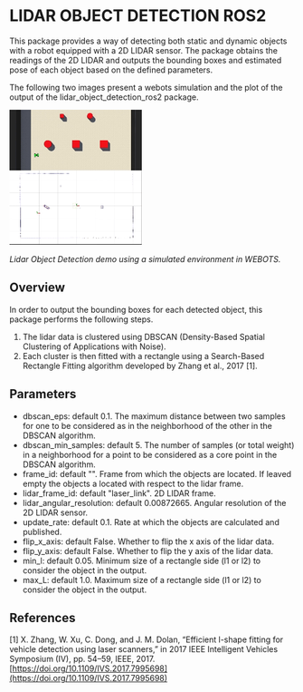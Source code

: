 # LIDAR OBJECT DETECTION ROS2

This package provides a way of detecting both static and dynamic objects with a robot equipped with a 2D LIDAR sensor. The package obtains the readings of the 2D LIDAR and outputs the bounding boxes and estimated pose of each object based on the defined parameters.

The following two images present a webots simulation and the plot of the output of the lidar_object_detection_ros2 package.

![Lidar Object Detection Demo](images/lidar_object_detection_demo.gif)

*Lidar Object Detection demo using a simulated environment in WEBOTS.*

## Overview

In order to output the bounding boxes for each detected object, this package performs the following steps.

1. The lidar data is clustered using DBSCAN (Density-Based Spatial Clustering of Applications with Noise).
2. Each cluster is then fitted with a rectangle using a Search-Based Rectangle Fitting algorithm developed by Zhang et al., 2017 [1].

## Parameters

- dbscan_eps: default 0.1. The maximum distance between two samples for one to be considered as in the neighborhood of the other in the DBSCAN algorithm.
- dbscan_min_samples: default 5. The number of samples (or total weight) in a neighborhood for a point to be considered as a core point in the DBSCAN algorithm.
- frame_id: default "". Frame from which the objects are located. If leaved empty the objects a located with respect to the lidar frame.
- lidar_frame_id: default "laser_link". 2D LIDAR frame.
- lidar_angular_resolution: default 0.00872665. Angular resolution of the 2D LIDAR sensor.
- update_rate: default 0.1. Rate at which the objects are calculated and published.
- flip_x_axis: default False. Whether to flip the x axis of the lidar data.
- flip_y_axis: default False. Whether to flip the y axis of the lidar data.
- min_l: default 0.05. Minimum size of a rectangle side (l1 or l2) to consider the object in the output.
- max_L: default 1.0. Maximum size of a rectangle side (l1 or l2) to consider the object in the output.

## References

[1] X. Zhang, W. Xu, C. Dong, and J. M. Dolan, “Efficient l-shape fitting for vehicle detection using laser scanners,” in 2017 IEEE Intelligent Vehicles Symposium (IV), pp. 54–59, IEEE, 2017. [https://doi.org/10.1109/IVS.2017.7995698](https://doi.org/10.1109/IVS.2017.7995698)

